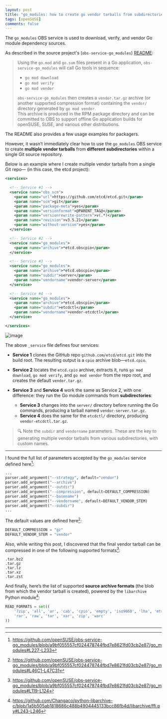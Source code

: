 ```yaml
---
layout: post
title: "go_modules: how to create go vendor tarballs from subdirectories"
tags: [openSUSE]
comments: false
---
```


The `go_modules` OBS service is used to download, verify, and vendor Go module dependency sources.

As described in the source project's (`obs-service-go_modules`) [README](https://github.com/openSUSE/obs-service-go_modules/blob/a9bf055557cf024478744fbd7e8621fd03cb2e87/README.md?plain=1#L20-L46):

> Using the `go.mod` and `go.sum` files present in a Go application, `obs-service-go_modules` will call Go tools in sequence:
>
> - `go mod download`
> - `go mod verify`
> - `go mod vendor`
>
> `obs-service-go_modules` then creates a `vendor.tar.gz` archive (or another supported compression format) containing the `vendor/` directory generated by `go mod vendor`.  
> This archive is produced in the RPM package directory and can be committed to OBS to support offline Go application builds for openSUSE, SUSE, and various other distributions.

The README also provides a few usage examples for packagers.

However, it wasn’t immediately clear how to use the `go_modules` OBS service to create **multiple vendor tarballs** from **different subdirectories** within a single Git source repository.

Below is an example where I create multiple vendor tarballs from a single Git repo— (in this case, the etcd project):

```xml
<services>

  <!-- Service #1 -->
  <service name="obs_scm">
    <param name="url">https://github.com/etcd/etcd.git</param>
    <param name="scm">git</param>
    <param name="package-meta">yes</param>
    <param name="versionformat">@PARENT_TAG@</param>
    <param name="versionrewrite-pattern">v(.*)</param>
    <param name="revision">v3.5.21</param>
    <param name="without-version">yes</param>
  </service>

  <!-- Service #2 -->
  <service name="go_modules">
    <param name="archive">*etcd.obscpio</param>
  </service>

  <!-- Service #3 -->
  <service name="go_modules">
    <param name="archive">*etcd.obscpio</param>
    <param name="subdir">server</param>
    <param name="vendorname">vendor-server</param>
  </service>

  <!-- Service #4 -->
  <service name="go_modules">
    <param name="archive">*etcd.obscpio</param>
    <param name="subdir">etcdctl</param>
    <param name="vendorname">vendor-etcdctl</param>
  </service>

</services>
```


![image](https://github.com/user-attachments/assets/83d0879d-dc27-4207-a08c-cc74e1d0286f)



The above `_service` file defines four services:

- **Service 1** clones the GitHub repo `github.com/etcd/etcd.git` into the build root. The resulting output is a `cpio` archive blob—`etcd.cpio`.

- **Service 2** locates the `etcd.cpio` archive, extracts it, runs `go mod download`, `go mod verify`, and `go mod vendor` from the repo root, and creates the default `vendor.tar.gz`.

- **Service 3** and **Service 4** work the same as Service 2, with one difference: they run the Go module commands from **subdirectories**:
  - **Service 3** changes into the `server/` directory before running the Go commands, producing a tarball named `vendor-server.tar.gz`.
  - **Service 4** does the same for the `etcdctl/` directory, producing `vendor-etcdctl.tar.gz`.

> 🔍 Note the `subdir` and `vendorname` parameters. These are the key to generating multiple vendor tarballs from various subdirectories, with custom names.

---

I found the full list of parameters accepted by the `go_modules` service defined here[^1]:

```python
...
parser.add_argument("--strategy", default="vendor")
parser.add_argument("--archive")
parser.add_argument("--outdir")
parser.add_argument("--compression", default=DEFAULT_COMPRESSION)
parser.add_argument("--basename")
parser.add_argument("--vendorname", default=DEFAULT_VENDOR_STEM)
parser.add_argument("--subdir")
...
```

The default values are defined here[^2]:

```python
DEFAULT_COMPRESSION = "gz"
DEFAULT_VENDOR_STEM = "vendor"
```

Also, while writing this post, I discovered that the final vendor tarball can be compressed in one of the following supported formats[^3]:

```
.tar.bz2
.tar.gz
.tar.lz
.tar.xz
.tar.zst
```

And finally, here’s the list of supported **source archive formats** (the blob from which the vendor tarball is created), powered by the `libarchive` Python module[^4]:

```python
READ_FORMATS = set((
    '7zip', 'all', 'ar', 'cab', 'cpio', 'empty', 'iso9660', 'lha', 'mtree',
    'rar', 'raw', 'tar', 'xar', 'zip', 'warc'
))
```

---

[^1]: https://github.com/openSUSE/obs-service-go_modules/blob/a9bf055557cf024478744fbd7e8621fd03cb2e87/go_modules#L227-L233  
[^2]: https://github.com/openSUSE/obs-service-go_modules/blob/a9bf055557cf024478744fbd7e8621fd03cb2e87/go_modules#L46C1-L47C31  
[^3]: https://github.com/openSUSE/obs-service-go_modules/blob/a9bf055557cf024478744fbd7e8621fd03cb2e87/go_modules#L119-L124  
[^4]: https://github.com/Changaco/python-libarchive-c/blob/1a5b505ab1818686c488b4904445133bcc86fb4d/libarchive/ffi.py#L243-L246
